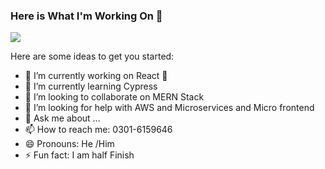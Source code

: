 ### Here is What I'm Working On 👋

<img src="https://www.freecoursesites.us/wp-content/uploads/2021/05/MERN-Stack-Development-with-React-Redux-Node-2021-1.jpg" />

Here are some ideas to get you started:

- 🔭 I’m currently working on React 🚀
- 🌱 I’m currently learning Cypress
- 👯 I’m looking to collaborate on MERN Stack
- 🤔 I’m looking for help with AWS and Microservices and Micro frontend
- 💬 Ask me about ...
- 📫 How to reach me: 0301-6159646
- 😄 Pronouns: He /Him
- ⚡ Fun fact: I am half Finish


